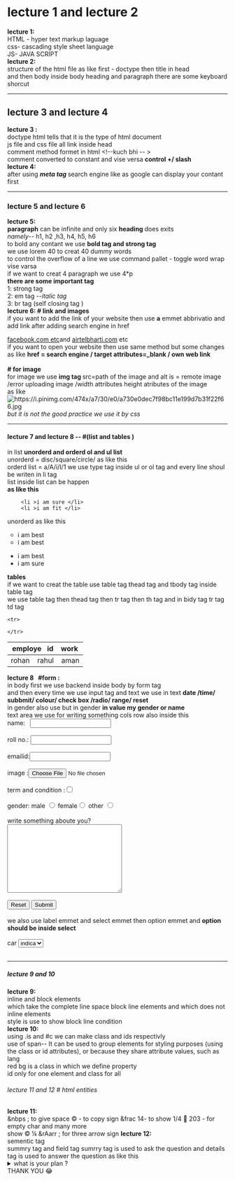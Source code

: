 
<html lang="en">
<head>
  <meta charset="UTF-8">
  <meta http-equiv="X-UA-Compatible" content="IE=edge">
  <meta name="viewport" content="width=device-width, initial-scale=1.0">
  

</head>
<body>
  
  <h1>lecture 1 and lecture 2</h1>
  <STRONg>lecture 1:</STRONg><br>
  HTML - hyper text markup laguage <br>
  css- cascading style sheet language <br>
  JS- JAVA SCRIPT <br>
  <strong>lecture 2:</strong> <br>
  structure of the html file  as like first - doctype then title in head <br>
  and then body inside body heading and paragraph there are some keyboard <br>
  shorcut 
  <hr>
  <h2>
    lecture 3 and lecture 4
  </h2>
  <strong>lecture 3 :</strong> <br>
doctype html tells that it is  the type of html document <br>
js file and css file all link inside head  <br>
comment method formet in html &lt;!--kuch bhi -- &gt;<br>
comment converted to constant and vise versa <strong>control +/ slash </strong> <br>
<strong>lecture 4:</strong> <br>
after using <strong> <em>meta tag </em></strong> search engine like as google can display your contant first <br>
<hr><h3> lecture 5 and lecture 6 </h3>
<strong>lecture 5: </strong><br>
<strong> paragraph</strong> can be infinite and only six <strong>heading </strong> does exits<br>
<em>namely</em>-- h1, h2 ,h3, h4, h5, h6 <br> 
to bold any contant we use <strong>bold tag and strong tag </strong><br>
we use lorem 40 to creat 40 dummy words <br>
to control the overflow of a line we use command pallet - toggle word wrap vise varsa <br>
if we want to creat 4 paragraph we use 4*p <br>
<strong>there are some important tag </strong><br>
1: strong tag <br>
2: em tag <em>--italic tag </em> <br>
3: br tag (self closing tag ) <br>
<strong>lecture 6:  # link and images   </strong><br>
if you want to add the link of your website then use <strong>a</strong> emmet abbrivatio and add link after adding search engine in href<br>

<a href="www.google.com">facebook.com etc</a>and 
<a href="google.com" target="_blank">airtelbharti.com</a> etc <br>
if you want to open your website then use same method but some changes as like <strong>href = search engine / target attributes=_blank / own web link </strong><br>
<br> <strong># for image </strong> <br>
for image we use <strong>img tag </strong> src=path of the image and alt is = remote image /error uploading image /width attributes height atributes of the image <br>
as like <img src="https://i.pinimg.com/474x/a7/30/e0/a730e0dec7f98bc11e199d7b31f22f66.jpg" alt="https://i.pinimg.com/474x/a7/30/e0/a730e0dec7f98bc11e199d7b31f22f66.jpg"> <br>
<em>but it is not the good practice we use it by css</em>
<hr>
<h4>lecture 7 and lecture 8 -- #(list and tables )</h4>
in list <strong>unorderd and orderd ol and ul list  </strong> <br>
unorderd = disc/square/circle/  as like this <br>
orderd list = a/A/i/I/1  we use type tag inside ul or ol tag  and every line shoul be writen in li   tag  <br>
list inside list can be happen <br>
<strong>as like this </strong> <br>
<ol type="a">

     <li >i am sure </li>
     <li >i am fit </li>
  
</ol>
unorderd as like this 
<ul type="circle" >
<li> 
  i am best </li>
  <li>i am best </li>
</ul>
<ul type ="disc">
<li>i am best </li>
<li>i am sure </li>
</ul>
<strong>tables </strong> <br>
if we want to creat the table  use table tag thead tag and tbody tag inside table tag <br>
we use table tag then thead tag then tr tag then th tag and in bidy tag tr tag td tag <br>

<table>
  <thead>

    <tr>
<th> employe&nbsp;&nbsp; id &nbsp;&nbsp; work </th>

    </tr>
  </thead>
<tbody>
  <td>rohan &nbsp;&nbsp; rahul &nbsp;&nbsp; aman </td>
</tbody>
</table>
<form action="backend.php"></form>
<strong>lecture 8 &nbsp; #form :</strong> <br>
in body first we use backend inside body by form tag <br>
and then every time we use input tag and text 
we use in text <strong>date /time/ subbmit/ colour/ check box /radio/ range/ reset </strong> <br>
 in gender also use but in gender <strong> in value my gender or name </strong> <br>
 text area we use for writing something  cols row  also inside this<br>
name:    &nbsp;&nbsp;<input type="name"> <br><br>
roll no.: <input type="number"><br><br>
 emailid:<input type="text"><br><br>
 image :<input type="file"><br><br>
  term and condition :<input type="checkbox"><br><br>
  gender: male <input type="radio" name="mygender" id="">
   female<input type="radio" name="mygender" id="">
   other <input type="radio" name="mygender" id=""><br><br>
   write something aboute you? <br> <textarea name="write" id="" cols="30" rows="10"></textarea> <br><br>
   <input type="reset" name="" id=""> <input type="submit"><br><br>
   we also use label emmet and select emmet then option emmet and <strong>option should be inside select </strong> <br><br>
<label for="car">car</label>
   <select name="mycar" id="car"><option value="indica swift">indica</option><option value="swift">swift</option></select><br><br>
<hr>
<h5>lecture 9 and 10 </h5>
<strong>lecture 9:</strong> <br>
inline and block elements <br>
which take the complete line space block line elements and which does not inline elements <br>
style is use to show block line condition <br>
<strong>lecture 10:</strong> <br>
<div class="redBg" id=""></div>
<div class="is"></div>
<span class="my1 my2 my3"></span><span class="my1 my2 my3"></span><span class="my1 my2 my3"></span><span class="my1 my2 my3"></span>
<div class="span"></div>
<div id="span"></div>
using .is and #c we can make class and ids respectivly <br>
use of span-- It can be used to group elements for styling purposes (using the class or id attributes), or because they share attribute values, such as lang <br>
red bg is a class in which we define property <br>
id only for one element and class for all <br>
<h6>
  lecture 11 and 12 # <em>html entities</em>

</h6>
<strong>lecture 11: </strong> <br>
&nbps ; to give space  &copy - to copy sign &frac 14- to show  1/4 &#8 203 - for empty char  and many more <br>
show &copy; &frac14;
&rAarr ;  for three arrow sign 
 <strong>lecture 12:</strong> <br>
 sementic tag <br>
 summry tag and field tag 
 sumrry tag is used to ask the question and details  tag is used to answer the question as like this <br>
 <details>
<summary>what is your plan ?</summary>
my plan is to become a best tycoon

 </details>
 <div class="container"></div>
  THANK YOU &#128514;
  


























